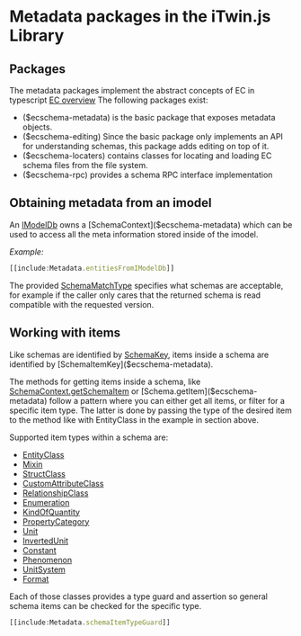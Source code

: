 # Metadata packages in the iTwin.js Library

## Packages

The metadata packages implement the abstract concepts of EC in typescript [EC overview](../../bis/ec/index.md)
The following packages exist:

- ($ecschema-metadata) is the basic package that exposes metadata objects.
- ($ecschema-editing) Since the basic package only implements an API for understanding schemas, this package adds editing on top of it.
- ($ecschema-locaters) contains classes for locating and loading EC schema files from the file system.
- ($ecschema-rpc) provides a schema RPC interface implementation

## Obtaining metadata from an imodel

An [IModelDb]($backend) owns a [SchemaContext]($ecschema-metadata) which can be used to access all the meta information stored inside of the imodel.

*Example:*

``` ts
[[include:Metadata.entitiesFromIModelDb]]
```

The provided [SchemaMatchType]($ecschema-metadata) specifies what schemas are acceptable, for example if the caller only cares that the returned schema is read compatible with the requested version.

## Working with items
Like schemas are identified by [SchemaKey]($ecschema-metadata), items inside a schema are identified by [SchemaItemKey]($ecschema-metadata).

The methods for getting items inside a schema, like [SchemaContext.getSchemaItem]($ecschema-metadata) or [Schema.getItem]($ecschema-metadata) follow a pattern where you can either get all items, or filter for a specific item type. The latter is done by passing the type of the desired item to the method like with EntityClass in the example in section above.

Supported item types within a schema are:
- [EntityClass]($ecschema-metadata)
- [Mixin]($ecschema-metadata)
- [StructClass]($ecschema-metadata)
- [CustomAttributeClass]($ecschema-metadata)
- [RelationshipClass]($ecschema-metadata)
- [Enumeration]($ecschema-metadata)
- [KindOfQuantity]($ecschema-metadata)
- [PropertyCategory]($ecschema-metadata)
- [Unit]($ecschema-metadata)
- [InvertedUnit]($ecschema-metadata)
- [Constant]($ecschema-metadata)
- [Phenomenon]($ecschema-metadata)
- [UnitSystem]($ecschema-metadata)
- [Format]($ecschema-metadata)

Each of those classes provides a type guard and assertion so general schema items can be checked for the specific type.

```ts
[[include:Metadata.schemaItemTypeGuard]]
```

